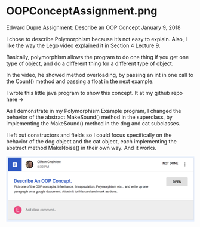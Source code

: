 # OOPConceptAssignment.png

Edward Dupre
Assignment: Describe an OOP Concept
January 9, 2018

I chose to describe Polymorphism because it’s not easy to explain.  Also, I like the way the Lego video explained it in Section 4 Lecture 9.  

Basically, polymorphism allows the program to do one thing if you get one type of object, and do a different thing for a different type of object.

In the video, he showed method overloading, by passing an int in one call to the Count() method and passing a float in the next example.  

I wrote this little java program to show this concept.  It at my github repo here → 

As I demonstrate in my Polymorphism Example program, I changed the behavior of the abstract MakeSound() method in the superclass, by implementing the MakeSound() method in the dog and cat subclasses. 

I left out constructors and fields so I could focus specifically on the behavior of the dog object and the cat object, each implementing the abstract method MakeNoise() in their own way.  And it works.


![OOP Concept Assignment](../resources/OOPConceptAssignment.png "OOPConceptAssignment.png")